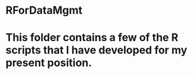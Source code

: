 # RForDataMgmt
# This folder contains a few of the R scripts that I have developed for my present position.

